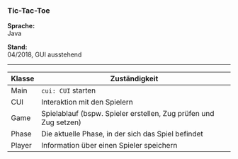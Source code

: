 ### Tic-Tac-Toe
**Sprache:**\
Java

**Stand:**\
04/2018, GUI ausstehend

---

| Klasse | Zuständigkeit                                                    |
|--------|------------------------------------------------------------------|
| Main   | `cui: CUI` starten                                               |
| CUI    | Interaktion mit den Spielern                                     |
| Game   | Spielablauf (bspw. Spieler erstellen, Zug prüfen und Zug setzen) |
| Phase  | Die aktuelle Phase, in der sich das Spiel befindet               |
| Player | Information über einen Spieler speichern                         |
